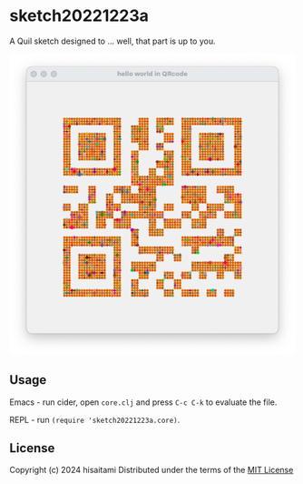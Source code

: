 # sketch20221223a

A Quil sketch designed to ... well, that part is up to you.

![](https://github.com/hisaitami/quil-sketches/blob/master/sketch20221223a/screen.png)

## Usage

Emacs - run cider, open `core.clj` and press `C-c C-k` to evaluate the file.

REPL - run `(require 'sketch20221223a.core)`.

## License

Copyright (c) 2024 hisaitami
Distributed under the terms of the [MIT License](LICENSE)

